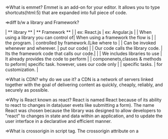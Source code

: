 =>What is emmet?
Emmet is an add-on for your editor. It allows you to type shortcuts(html:5) that are expanded into full piece of code.

=>diff b/w a library and Framework?

|           **  library  **               |           **    Framework  **               |
|  ex: React.js                           |  ex: Angular.js                             |
|  When using a library you can control of|  When using a framework the flow is         |
|  the program.                           |  controlled by framework.(Like where to     |
|  Can be invoked whenever and wherever.  |  put our code)                              |
|  Our code calls the library code.       |  Its the framework code that calls our code.|                   |
|  We includes libraries to use           |  It already provides the code to perform    |
|  componenets,classes & methods to peform|  specific task. however, uses our code only |
|  specific tasks.                        |  for customization.                         |


=>What is CDN? why do we use it?
 a CDN is a network of servers linked together with the goal of delivering content as quickly, cheaply, reliably,
 and securely as possible.

=>Why is React known as react?
React is named React because of its ability to react to changes in data(user evets like submitting a form). 
 The name React was chosen because the library was designed to 
allow developers to "react" to changes in state and data within an application, and to update the user interface
 in a declarative and efficient manner.


=>What is crossorigin in script tag.
The crossorigin attribute on a <script> tag specifies that CORS(cross origin resource sharing)  is supported 
when loading an external script file from a third party server or domain.


What is diff between react and reactDOM?